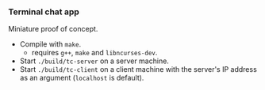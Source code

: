 ### Terminal chat app

Miniature proof of concept.  

* Compile with `make`.  
  * requires `g++`, `make` and `libncurses-dev`.  
* Start `./build/tc-server` on a server machine.  
* Start `./build/tc-client` on a client machine with the server's IP address as an argument (`localhost` is default).  
